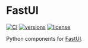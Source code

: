 # FastUI

[![CI](https://github.com/pydantic/FastUI/actions/workflows/ci.yml/badge.svg)](https://github.com/pydantic/FastUI/actions?query=event%3Apush+branch%3Amain+workflow%3ACI)
[![versions](https://img.shields.io/pypi/pyversions/fastui.svg)](https://github.com/pydantic/FastUI)
[![license](https://img.shields.io/github/license/pydantic/FastUI.svg)](https://github.com/pydantic/FastUI/blob/main/LICENSE)

Python components for [FastUI](https://github.com/pydantic/FastUI).
